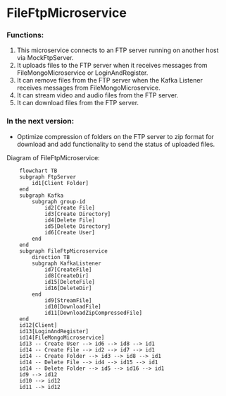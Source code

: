 ﻿# FileFtpMicroservice
### Functions:

1. This microservice connects to an FTP server running on another host via MockFtpServer.
2. It uploads files to the FTP server when it receives messages from FileMongoMicroservice or LoginAndRegister.
3. It can remove files from the FTP server when the Kafka Listener receives messages from FileMongoMicroservice.
4. It can stream video and audio files from the FTP server.
5. It can download files from the FTP server.

### In the next version:

- Optimize compression of folders on the FTP server to zip format for download and add functionality to send the status of uploaded files.

Diagram of FileFtpMicroservice:

```mermaid
	flowchart TB
	subgraph FtpServer
		id1[Client Folder]
	end
	subgraph Kafka
		subgraph group-id
			id2[Create File]
			id3[Create Directory]
			id4[Delete File]
			id5[Delete Directory]
			id6[Create User]
		end
	end
	subgraph FileFtpMicroservice
		direction TB
		subgraph KafkaListener
			id7[CreateFile]
			id8[CreateDir]
			id15[DeleteFile]
			id16[DeleteDir]
		end
			id9[StreamFile]
			id10[DownloadFile]
			id11[DownloadZipCompressedFile]
	end
	id12[Client]
	id13[LoginAndRegister]
	id14[FileMongoMicroservice]
	id13 -- Create User --> id6 --> id8 --> id1
	id14 -- Create File --> id2 --> id7 --> id1
	id14 -- Create Folder --> id3 --> id8 --> id1
	id14 -- Delete File --> id4 --> id15 --> id1
	id14 -- Delete Folder --> id5 --> id16 --> id1
	id9 --> id12
	id10 --> id12
	id11 --> id12
	
```
